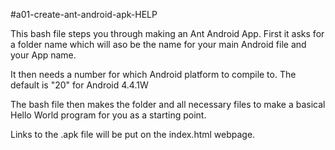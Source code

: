 #a01-create-ant-android-apk-HELP

This bash file steps you through making an Ant Android App. First it asks for a folder name which will aso be the name for your main Android file and your App name.

It then needs a number for which Android platform to compile to. The default is "20" for Android 4.4.1W

The bash file then makes the folder and all necessary files to make a basical Hello World program for you as a starting point.

Links to the .apk file will be put on the index.html webpage.




